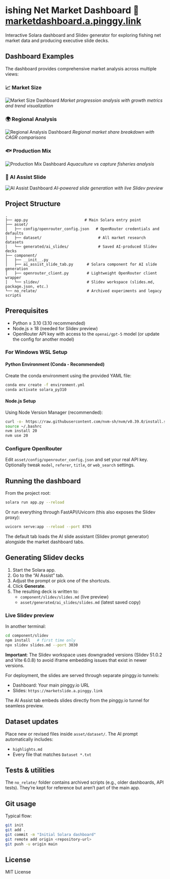# ishing Net Market Dashboard 🔗 [marketdashboard.a.pinggy.link](https://marketdashboard.a.pinggy.link/)

Interactive Solara dashboard and Slidev generator for exploring fishing net market data and producing executive slide decks.

## Dashboard Examples

The dashboard provides comprehensive market analysis across multiple views:

### 📈 Market Size
![Market Size Dashboard](asset/example_image/1.%20Market%20Size.png)
*Market progression analysis with growth metrics and trend visualization*

### 🌍 Regional Analysis  
![Regional Analysis Dashboard](asset/example_image/2.%20Regional%20Analysis.png)
*Regional market share breakdown with CAGR comparisons*

### 🐟 Production Mix
![Production Mix Dashboard](asset/example_image/3.%20Production%20Mix.png)
*Aquaculture vs capture fisheries analysis*

### 🧠 AI Assist Slide
![AI Assist Dashboard](asset/example_image/4.%20AI%20Assist%20Slide.png)
*AI-powered slide generation with live Slidev preview*

## Project Structure

```
.
├── app.py                         # Main Solara entry point
├── asset/
│   ├── config/openrouter_config.json   # OpenRouter credentials and defaults
│   ├── dataset/                         # All market research datasets
│   └── generated/ai_slides/             # Saved AI-produced Slidev decks
├── component/
│   ├── __init__.py
│   ├── ai_assist_slide_tab.py      # Solara component for AI slide generation
│   ├── openrouter_client.py        # Lightweight OpenRouter client wrapper
│   └── slidev/                     # Slidev workspace (slides.md, package.json, etc.)
└── no_relate/                      # Archived experiments and legacy scripts
```

## Prerequisites

- Python ≥ 3.10 (3.10 recommended)
- Node.js ≥ 18 (needed for Slidev preview)
- OpenRouter API key with access to the `openai/gpt-5` model (or update the config for another model)

### For Windows WSL Setup

#### Python Environment (Conda - Recommended)

Create the conda environment using the provided YAML file:

```bash
conda env create -f environment.yml
conda activate solara_py310
```

#### Node.js Setup

Using Node Version Manager (recommended):

```bash
curl -o- https://raw.githubusercontent.com/nvm-sh/nvm/v0.39.0/install.sh | bash
source ~/.bashrc
nvm install 20
nvm use 20
```

### Configure OpenRouter

Edit `asset/config/openrouter_config.json` and set your real API key. Optionally tweak `model`, `referer`, `title`, or `web_search` settings.

## Running the dashboard

From the project root:

```bash
solara run app.py --reload
```

Or run everything through FastAPI/Uvicorn (this also exposes the Slidev proxy):

```bash
uvicorn serve:app --reload --port 8765
```

The default tab loads the AI slide assistant (Slidev prompt generator) alongside the market dashboard tabs.

## Generating Slidev decks

1. Start the Solara app.
2. Go to the “AI Assist” tab.
3. Adjust the prompt or pick one of the shortcuts.
4. Click **Generate**.
5. The resulting deck is written to:
   - `component/slidev/slides.md` (live preview)
   - `asset/generated/ai_slides/slides.md` (latest saved copy)

### Live Slidev preview

In another terminal:

```bash
cd component/slidev
npm install   # first time only
npx slidev slides.md --port 3030
```

**Important**: The Slidev workspace uses downgraded versions (Slidev 51.0.2 and Vite 6.0.8) to avoid iframe embedding issues that exist in newer versions.

For deployment, the slides are served through separate pinggy.io tunnels:
- Dashboard: Your main pinggy.io URL  
- Slides: `https://marketslide.a.pinggy.link`

The AI Assist tab embeds slides directly from the pinggy.io tunnel for seamless preview.

## Dataset updates

Place new or revised files inside `asset/dataset/`. The AI prompt automatically includes:

- `highlights.md`
- Every file that matches `Dataset *.txt`

## Tests & utilities

The `no_relate/` folder contains archived scripts (e.g., older dashboards, API tests). They’re kept for reference but aren’t part of the main app.

## Git usage

Typical flow:

```bash
git init
git add .
git commit -m "Initial Solara dashboard"
git remote add origin <repository-url>
git push -u origin main
```

## License

MIT License
